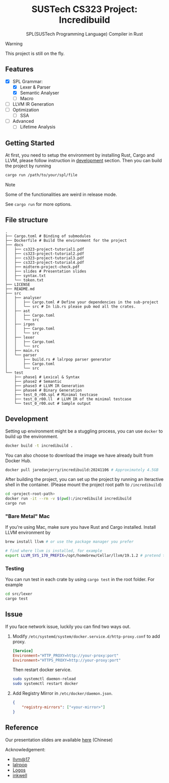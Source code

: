 <div align=center>

# SUSTech CS323 Project: Incredibuild

SPL(SUSTech Programming Language) Compiler in Rust

</div>

> [!WARNING]
> This project is still on the fly.

## Features

- [x] SPL Grammar:
    - [x] Lexer & Parser
    - [x] Semantic Analyser
    - [ ] Macro
- [ ] LLVM IR Generation
- [ ] Optimization
    - [ ] SSA
- [ ] Advanced
    - [ ] Lifetime Analysis

## Getting Started

At first, you need to setup the environment by installing Rust, Cargo and LLVM, please follow instruction in [development](#development) section. 
Then you can build the project by running

```bash
cargo run /path/to/your/spl/file
```

> [!NOTE]
> Some of the functionalities are weird in release mode.

See `cargo run` for more options.

## File structure

```
.
├── Cargo.toml # Binding of submodules
├── Dockerfile # Build the environment for the project
├── docs
│   ├── cs323-project-tutorial1.pdf
│   ├── cs323-project-tutorial2.pdf
│   ├── cs323-project-tutorial3.pdf
│   ├── cs323-project-tutorial4.pdf
│   ├── midterm-project-check.pdf
│   ├── slides # Presentation slides
│   ├── syntax.txt
│   └── token.txt
├── LICENSE
├── README.md
├── src
│   ├── analyser
│   │   ├── Cargo.toml # Define your dependencies in the sub-project
│   │   └── src # In lib.rs please pub mod all the crates.
│   ├── ast
│   │   ├── Cargo.toml
│   │   └── src
│   ├── irgen
│   │   ├── Cargo.toml
│   │   └── src
│   ├── lexer
│   │   ├── Cargo.toml
│   │   └── src
│   ├── main.rs
│   └── parser
│       ├── build.rs # lalrpop parser generator
│       ├── Cargo.toml
│       └── src
└── test
    ├── phase1 # Lexical & Syntax
    ├── phase2 # Semantic
    ├── phase3 # LLVM IR Generation
    ├── phase4 # Binary Generation
    ├── test_0_r00.spl # Minimal testcase
    ├── test_0_r00.ll  # LLVM IR of the minimal testcase
    └── test_0_r00.out # Sample output
```


## Development

Setting up environment might be a stuggling process, you can use `docker` to build up the environment.

```bash
docker build -t incredibuild .
```

You can also choose to download the image we have already built from Docker Hub.

```bash
docker pull jaredanjerry/incredibuild:20241106 # Approximately 4.5GB
```

After building the project, you can set up the project by running an iteractive shell in the container. (Please mount the project root path to `/incredibuild`)

```bash
cd <project-root-path>
docker run -it --rm -v $(pwd):/incredibuild incredibuild
cargo run
```

### "Bare Metal" Mac

If you're using Mac, make sure you have Rust and Cargo installed. Install LLVM environment by

```bash
brew install llvm # or use the package manager you prefer

# find where llvm is installed, for example
export LLVM_SYS_170_PREFIX=/opt/homebrew/Cellar/llvm/19.1.2 # pretend to be LLVM@17 :)
```

### Testing

You can run test in each crate by using `cargo test` in the root folder. For example

```bash
cd src/lexer
cargo test
```

## Issue
If you face network issue, luckily you can find two ways out.

1. Modify `/etc/systemd/system/docker.service.d/http-proxy.conf` to add proxy.

    ```conf
    [Service]
    Environment="HTTP_PROXY=http://your-proxy:port"
    Environment="HTTPS_PROXY=http://your-proxy:port"
    ```

    Then restart docker service.

    ```bash
    sudo systemctl daemon-reload
    sudo systemctl restart docker
    ```

2. Add Registry Mirror in `/etc/docker/daemon.json`.

    ```json
    {
        "registry-mirrors": ["<your-mirror>"]
    }
    ```

## Reference

Our presentation slides are available [here](https://chanbengz.github.io/slides/compilers-demo) (Chinese)

Acknowledgement:
- [llvm@17](https://llvm.org/)
- [lalrpop](https://github.com/lalrpop/lalrpop)
- [Logos](https://github.com/maciejhirsz/logos)
- [inkwell](https://github.com/TheDan64/inkwell)
